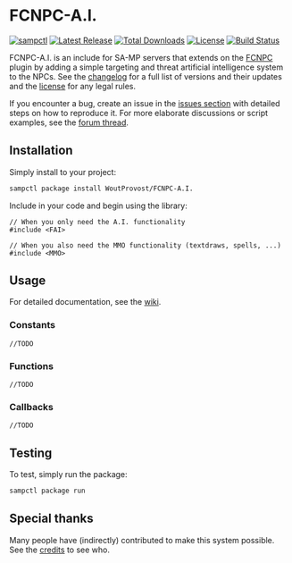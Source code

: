# FCNPC-A.I.
[![sampctl](https://shields.southcla.ws/badge/sampctl-FCNPC--A.I.-2f2f2f.svg?style=for-the-badge)](https://github.com/WoutProvost/FCNPC-A.I.)
[![Latest Release](https://img.shields.io/github/release/WoutProvost/FCNPC-A.I..svg?label=latest%20release)](https://github.com/WoutProvost/FCNPC-A.I./releases)
[![Total Downloads](https://img.shields.io/github/downloads/WoutProvost/FCNPC-A.I./total.svg?label=total%20downloads)](http://www.somsubhra.com/github-release-stats/?username=WoutProvost&repository=FCNPC-A.I.)
[![License](https://img.shields.io/github/license/WoutProvost/FCNPC-A.I..svg)](https://github.com/WoutProvost/FCNPC-A.I./blob/master/LICENSE.md)
[![Build Status](https://travis-ci.com/WoutProvost/FCNPC-A.I..svg?branch=master)](https://travis-ci.com/WoutProvost/FCNPC-A.I.)

FCNPC-A.I. is an include for SA-MP servers that extends on the [FCNPC](https://github.com/ziggi/FCNPC) plugin by adding a simple targeting and threat artificial intelligence system to the NPCs. See the [changelog](./CHANGELOG.md) for a full list of versions and their updates and the [license](./LICENSE.md) for any legal rules.

If you encounter a bug, create an issue in the [issues section](../../issues) with detailed steps on how to reproduce it. For more elaborate discussions or script examples, see the [forum thread](http://forum.sa-mp.com/showthread.php?p=3733074).

## Installation
Simply install to your project:
```bash
sampctl package install WoutProvost/FCNPC-A.I.
```

Include in your code and begin using the library:
```pawn
// When you only need the A.I. functionality
#include <FAI>

// When you also need the MMO functionality (textdraws, spells, ...)
#include <MMO>
```

## Usage
For detailed documentation, see the [wiki](../../wiki).
### Constants
```pawn
//TODO
```
### Functions
```pawn
//TODO
```
### Callbacks
```pawn
//TODO
```

## Testing
<!--
What sampctl package run does - run unit tests or prompt user to connect as a player.

Whether your library is tested with a simple `main()` and `print`,
unit-tested, or demonstrated via prompting the player to connect, you should
include some basic information for users to try out your code in some way.

Depending on whether your package is tested via in-game "demo tests" or
y_testing unit-tests, you should indicate to readers what to expect below here.
-->
To test, simply run the package:
```bash
sampctl package run
```

## Special thanks
Many people have (indirectly) contributed to make this system possible. See the [credits](./CREDITS.md) to see who.
